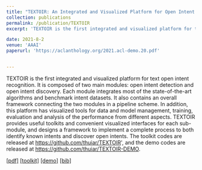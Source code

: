 ```yaml
---
title: "TEXTOIR: An Integrated and Visualized Platform for Open Intent Recognition"
collection: publications
permalink: /publication/TEXTOIR
excerpt: 'TEXTOIR is the first integrated and visualized platform for text open intent recognition. It is composed of two main modules: open intent detection and open intent discovery. Each module integrates most of the state-of-the-art algorithms and benchmark intent datasets. It also contains an overall framework connecting the two modules in a pipeline scheme. In addition, this platform has visualized tools for data and model management, training, evaluation and analysis of the performance from different aspects. TEXTOIR provides useful toolkits and convenient visualized interfaces for each sub-module, and designs a framework to implement a complete process to both identify known intents and discover open intents. The toolkit codes are released at https://github.com/thuiar/TEXTOIR', and the demo codes are released at https://github.com/thuiar/TEXTOIR-DEMO.'

date: 2021-8-2
venue: 'AAAI'
paperurl: 'https://aclanthology.org/2021.acl-demo.20.pdf'


---
```

TEXTOIR is the first integrated and visualized platform for text open intent recognition. It is composed of two main modules: open intent detection and open intent discovery. Each module integrates most of the state-of-the-art algorithms and benchmark intent datasets. It also contains an overall framework connecting the two modules in a pipeline scheme. In addition, this platform has visualized tools for data and model management, training, evaluation and analysis of the performance from different aspects. TEXTOIR provides useful toolkits and convenient visualized interfaces for each sub-module, and designs a framework to implement a complete process to both identify known intents and discover open intents. The toolkit codes are released at https://github.com/thuiar/TEXTOIR', and the demo codes are released at https://github.com/thuiar/TEXTOIR-DEMO.


[[pdf]](https://aclanthology.org/2021.acl-demo.20.pdf)
[[toolkit]](https://github.com/thuiar/TEXTOIR)
[[demo]](https://github.com/thuiar/TEXTOIR-DEMO)
[[bib]](/files/ACL21-TEXTOIR/TEXTOIR.bib)
